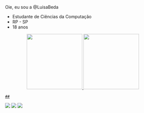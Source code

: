  Oie, eu sou a  @LuisaBeda
 - Estudante de Ciências da Computação 
 - RP - SP 
 - 18 anos 

<div align="center">
  <a href="https://github.com/LuisaBeda">
  <img height="180em" src="https://github-readme-stats.vercel.app/api?username=LuisaBeda&show_icons=true&theme=panda&include_all_commits=true&count_private=true"/>
   <img height="180em" src="https://github-readme-stats.vercel.app/api/top-langs/?username=LuisaBeda&layout=compact&langs_count=7&theme=panda"/>
</div>
 
    ##
 
<div> 
 
  <a href="https://instagram.com/LuisaaBeda" target="_blank"><img src="https://img.shields.io/badge/-Instagram-%23E4405F?style=for-the-badge&logo=instagram&logoColor=white" target="_blank"></a>
  <a href = "mailto:luisabeda@gmail.com"><img src="https://img.shields.io/badge/-Gmail-%23333?style=for-the-badge&logo=gmail&logoColor=white" target="_blank"></a>
  <a href="https://www.linkedin.com/in/luisa-de-souza-beda" target="_blank"><img src="https://img.shields.io/badge/-LinkedIn-%230077B5?style=for-the-badge&logo=linkedin&logoColor=white" target="_blank"></a> 
  </div> 


